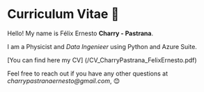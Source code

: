 # Curriculum Vitae 🚀

Hello! My name is Félix Ernesto **Charry - Pastrana**. 

I am a Physicist and *Data Ingenieer* using Python and Azure Suite. 


[You can find here my CV] (/CV_CharryPastrana_FelixErnesto.pdf)


Feel free to reach out if you have any other questions at _charrypastranaernesto@gmail.com_, 😊
